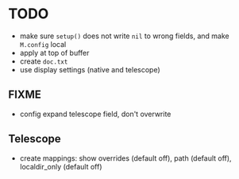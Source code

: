 # TODO
* make sure `setup()` does not write `nil` to wrong fields, and make `M.config` local
* apply at top of buffer
* create `doc.txt` 
* use display settings (native and telescope)

## FIXME
* config expand telescope field, don't overwrite

## Telescope
* create mappings: show overrides (default off), path (default off), localdir_only (default off)

